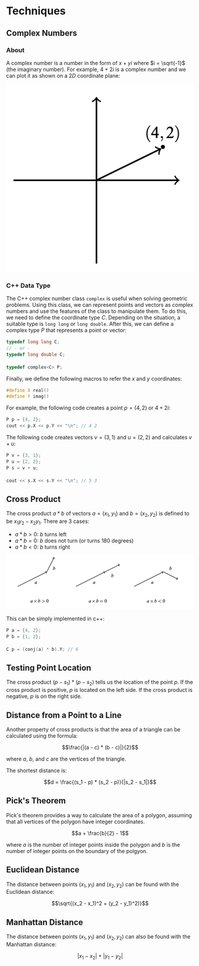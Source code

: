# Techniques

## Complex Numbers

### About

A complex number is a number in the form of $x + yi$ where $i = \sqrt{-1}$ (the imaginary number). For example, $4 + 2i$ is a complex number and we can plot it as shown on a $2D$ coordinate plane:

![Image](resources/techniques/complex-graph.png)

### C++ Data Type

The C++ complex number class `complex` is useful when solving geometric problems. Using this class, we can represent points and vectors as complex numbers and use the features of the class to manipulate them. To do this, we need to define the coordinate type $C$. Depending on the situation, a suitable type is `long long` or `long double`. After this, we can define a complex type $P$ that represents a point or vector:

```cpp
typedef long long C;
// - or -
typedef long double C;

typedef complex<C> P;
```

Finally, we define the following macros to refer the $x$ and $y$ coordinates:

```cpp
#define X real()
#define Y imag()
```

For example, the following code creates a point $p = (4, 2)$ or $4 + 2i$:

```cpp
P p = {4, 2};
cout << p.X << p.Y << "\n"; // 4 2
```

The following code creates vectors $v = (3, 1)$ and $u = (2, 2)$ and calculates $v + u$:

```cpp
P v = {3, 1};
P u = {2, 2};
P s = v + u;

cout << s.X << s.Y << "\n"; // 5 3
```

## Cross Product

The cross product $a * b$ of vectors $a = (x_1, y_1)$ and $b = (x_2, y_2)$ is defined to be $x_1y_2 - x_2y_1$. There are $3$ cases:

- $a * b > 0$: $b$ turns left
- $a * b = 0$: $b$ does not turn (or turns $180$ degrees)
- $a * b < 0$: $b$ turns right

![Image](resources/techniques/cross-product.png)

This can be simply implemented in c++:

```cpp
P a = {4, 2};
P b = {1, 2};

C p = (conj(a) * b).Y; // 6
```

## Testing Point Location

The cross product $(p - s_1) * (p - s_2)$ tells us the location of the point $p$. If the cross product is positive, $p$ is located on the left side. If the cross product is negative, $p$ is on the right side.

## Distance from a Point to a Line

Another property of cross products is that the area of a triangle can be calculated using the formula:

$$\frac{|(a - c) * (b - c)|}{2}$$

where $a$, $b$, and $c$ are the vertices of the triangle.

The shortest distance is:

$$d = \frac{(s_1 - p) * (s_2 - p)}{|s_2 - s_1|}$$

## Pick's Theorem

Pick's theorem provides a way to calculate the area of a polygon, assuming that all vertices of the polygon have integer coordinates.

$$a + \frac{b}{2} - 1$$

where $a$ is the number of integer points inside the polygon and $b$ is the number of integer points on the boundary of the polgyon.

## Euclidean Distance

The distance between points $(x_1, y_1)$ and $(x_2, y_2)$ can be found with the Euclidean distance:

$$\sqrt{(x_2 - x_1)^2 + (y_2 - y_1)^2)}$$

## Manhattan Distance

The distance between points $(x_1, y_1)$ and $(x_2, y_2)$ can also be found with the Manhattan distance:

$$|x_1 - x_2| + |y_1 - y_2|$$

